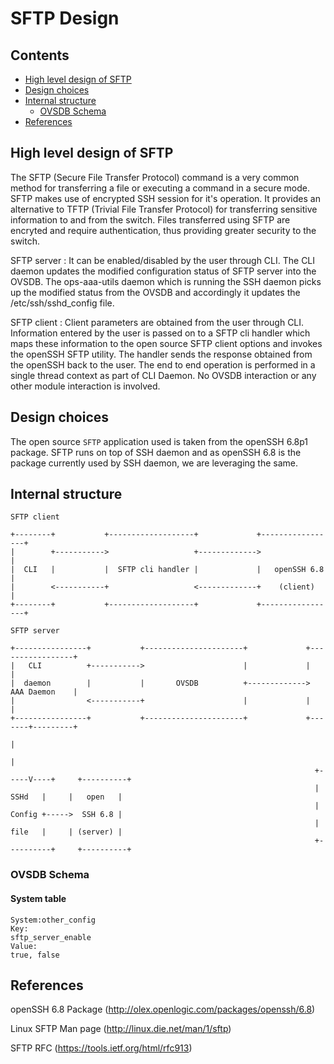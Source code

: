 # SFTP Design

## Contents
   - [High level design of SFTP](#high-level-design-of-sftp)
   - [Design choices](#design-choices)
   - [Internal structure](#internal-structure)
       - [OVSDB Schema](#ovsdb-schema)
   - [References](#references)

## High level design of SFTP
The SFTP (Secure File Transfer Protocol) command is a very common method for transferring a file or executing a command in a secure mode. SFTP makes use of encrypted SSH session for it's operation. It provides an alternative to TFTP (Trivial File Transfer Protocol) for transferring sensitive information to and from the switch. Files transferred using SFTP are encryted and require authentication, thus providing greater security to the switch.

SFTP server :
It can be enabled/disabled by the user through CLI. The CLI daemon updates the modified configuration status of SFTP server into the OVSDB. The ops-aaa-utils daemon which is running the SSH daemon picks up the modified status from the OVSDB and accordingly it updates the /etc/ssh/sshd_config file.

SFTP client :
Client parameters are obtained from the user through CLI. Information entered by the user is passed on to a SFTP cli handler which maps these information to the open source SFTP client options and invokes the openSSH SFTP utility. The handler sends the response obtained from the openSSH back to the user. The end to end operation is performed in a single thread context as part of CLI Daemon.
No OVSDB interaction or any other module interaction is involved.

## Design choices

The open source `SFTP` application used is taken from the openSSH 6.8p1 package. SFTP runs on top of SSH daemon and as openSSH 6.8 is the package currently used by SSH daemon, we are leveraging the same.

## Internal structure

```ditaa
SFTP client

+--------+           +-------------------+             +-----------------+
|        +----------->                   +------------->                 |
|  CLI   |           |  SFTP cli handler |             |   openSSH 6.8   |
|        <-----------+                   <-------------+    (client)     |
+--------+           +-------------------+             +-----------------+

```

```ditaa
SFTP server

+----------------+           +----------------------+             +-----------------+
|   CLI          +----------->                      |             |                 |
|  daemon        |           |       OVSDB          +------------->   AAA Daemon    |
|                <-----------+                      |             |                 |
+----------------+           +----------------------+             +-------+---------+
                                                                          |
                                                                          |
                                                                    +-----V----+     +----------+
                                                                    |   SSHd   |     |   open   |
                                                                    |   Config +----->  SSH 6.8 |
                                                                    |   file   |     | (server) |
                                                                    +----------+     +----------+

```

### OVSDB Schema
#### System table
```
System:other_config
Key:
sftp_server_enable
Value:
true, false
```

## References
openSSH 6.8 Package (http://olex.openlogic.com/packages/openssh/6.8)

Linux SFTP Man page (http://linux.die.net/man/1/sftp)

SFTP RFC (https://tools.ietf.org/html/rfc913)

